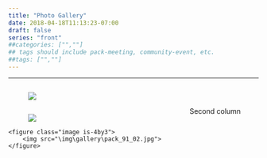 ```yaml
---
title: "Photo Gallery"
date: 2018-04-18T11:13:23-07:00
draft: false
series: "front"
##categories: ["",""]
## tags should include pack-meeting, community-event, etc.
##tags: ["",""]
---
```


---
<div class="columns">
  <div class="column">
    <figure class="image is-4by3">
        <img src="\img\gallery\pack_91_01.jpg">
    </figure>
  </div>
</div>

<div class="columns">
  <div class="column">
    <figure class="image is-4by3">
        <img src="\img\gallery\pack_91_01.jpg">
    </figure>

    <figure class="image is-4by3">
        <img src="\img\gallery\pack_91_02.jpg">
    </figure>
  </div>
  <div class="column">
    Second column
  </div>
  
</div>
